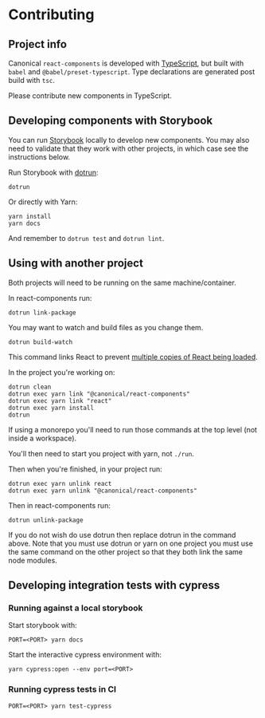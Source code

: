 # Contributing

## Project info

Canonical `react-components` is developed with [TypeScript](https://www.typescriptlang.org/), but built with `babel` and `@babel/preset-typescript`. Type declarations are generated post build with `tsc`.

Please contribute new components in TypeScript.

## Developing components with Storybook

You can run [Storybook](https://storybook.js.org/) locally to develop new components. You may also need to validate that they work with other projects, in which case see the instructions below.

Run Storybook with [dotrun](https://github.com/canonical-web-and-design/dotrun):

```shell
dotrun
```

Or directly with Yarn:

```shell
yarn install
yarn docs
```

And remember to `dotrun test` and `dotrun lint`.

## Using with another project

Both projects will need to be running on the same machine/container.

In react-components run:

```shell
dotrun link-package
```

You may want to watch and build files as you change them.

```shell
dotrun build-watch
```

This command links React to prevent [multiple copies of React being loaded](https://reactjs.org/warnings/invalid-hook-call-warning.html#duplicate-react).

In the project you're working on:

```shell
dotrun clean
dotrun exec yarn link "@canonical/react-components"
dotrun exec yarn link "react"
dotrun exec yarn install
dotrun
```

If using a monorepo you'll need to run those commands at the top level (not inside a workspace).

You'll then need to start you project with yarn, not `./run`.

Then when you're finished, in your project run:

```shell
dotrun exec yarn unlink react
dotrun exec yarn unlink "@canonical/react-components"
```

Then in react-components run:

```shell
dotrun unlink-package
```

If you do not wish do use dotrun then replace dotrun in the command above. Note that you must use dotrun or yarn on one project you must use the same command on the other project so that they both link the same node modules.

## Developing integration tests with cypress

### Running against a local storybook

Start storybook with:

```shell
PORT=<PORT> yarn docs
```

Start the interactive cypress environment with:

```
yarn cypress:open --env port=<PORT>
```

### Running cypress tests in CI

```shell
PORT=<PORT> yarn test-cypress
```
